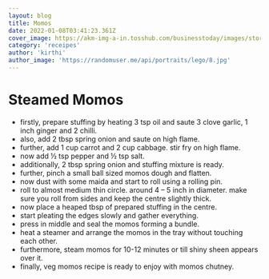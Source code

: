 ```yaml
---
layout: blog
title: Momos
date: 2022-01-08T03:41:23.361Z
cover_image: https://akm-img-a-in.tosshub.com/businesstoday/images/story/202112/momo_660_060817115337-sixteen_nine.jpg?size=1200:675
category: 'receipes'
author: 'kirthi'
author_image: 'https://randomuser.me/api/portraits/lego/8.jpg'
---
```

# Steamed Momos

* firstly, prepare stuffing by heating 3 tsp oil and saute 3 clove garlic, 1 inch ginger and 2 chilli.
* also, add 2 tbsp spring onion and saute on high flame.
* further, add 1 cup carrot and 2 cup cabbage. stir fry on high flame.
* now add ½ tsp pepper and ½ tsp salt.
* additionally, 2 tbsp spring onion and stuffing mixture is ready.
* further, pinch a small ball sized momos dough and flatten.
* now dust with some maida and start to roll using a rolling pin.
* roll to almost medium thin circle. around 4 – 5 inch in diameter. make sure you roll from sides and keep the centre slightly thick.
* now place a heaped tbsp of prepared stuffing in the centre.
* start pleating the edges slowly and gather everything.
* press in middle and seal the momos forming a bundle.
* heat a steamer and arrange the momos in the tray without touching each other.
* furthermore, steam momos for 10-12 minutes or till shiny sheen appears over it.
* finally, veg momos recipe is ready to enjoy with momos chutney.
